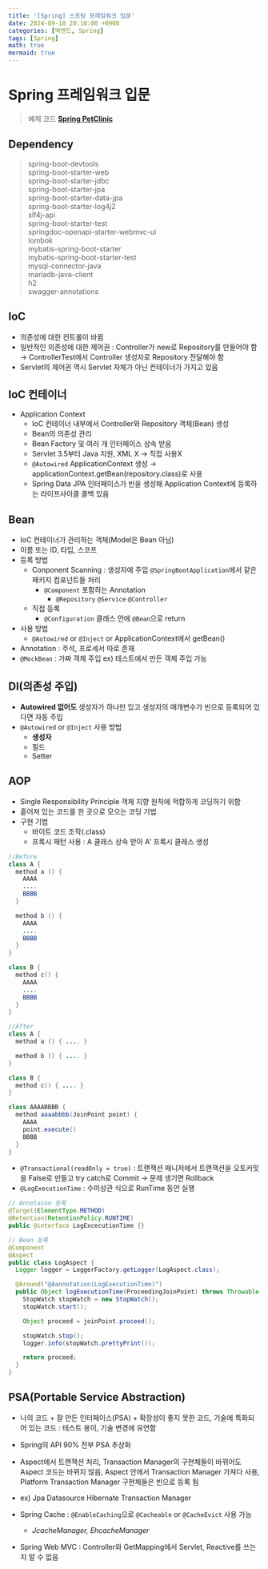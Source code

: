 ```yaml
---
title: '[Spring] 스프링 프레임워크 입문'
date: 2024-09-18 20:10:00 +0900
categories: [백엔드, Spring]
tags: [Spring]
math: true
mermaid: true
---
```


# Spring 프레임워크 입문
> 예제 코드 [**Spring PetClinic**](https://github.com/spring-projects/spring-petclinic)

## Dependency
> spring-boot-devtools<br/>
spring-boot-starter-web<br/>
spring-boot-starter-jdbc<br/>
spring-boot-starter-jpa<br/>
spring-boot-starter-data-jpa<br/>
spring-boot-starter-log4j2<br/>
slf4j-api<br/>
spring-boot-starter-test<br/>
springdoc-openapi-starter-webmvc-ui<br/>
lombok<br/>
mybatis-spring-boot-starter<br/>
mybatis-spring-boot-starter-test<br/>
mysql-connector-java<br/>
mariadb-java-client<br/>
h2<br/>
swagger-annotations

## IoC
  - 의존성에 대한 컨트롤이 바뀜
  - 일반적인 의존성에 대한 제어권 : Controller가 new로 Repository를 만들어야 함 → ControllerTest에서 Controller 생성자로 Repository 전달해야 함
  - Servlet의 제어권 역시 Servlet 자체가 아닌 컨테이너가 가지고 있음

## IoC 컨테이너
  - Application Context
      - IoC 컨테이너 내부에서 Controller와 Repository 객체(Bean) 생성
      - Bean의 의존성 관리
      - Bean Factory 및 여러 개 인터페이스 상속 받음
      - Servlet 3.5부터 Java 지원, XML X → 직접 사용X
      - `@Autowired` ApplicationContext 생성 → applicationContext.getBean(repository.class)로 사용
      - Spring Data JPA 인터페이스가 빈을 생성해 Application Context에 등록하는 라이프사이클 콜백 있음

## Bean
  - IoC 컨테이너가 관리하는 객체(Model은 Bean 아님)
  - 이름 또는 ID, 타입, 스코프
  - 등록 방법
      - Conponent Scanning : 생성자에 주입 `@SpringBootApplication`에서 같은 패키지 컴포넌트들 처리
          - `@Component` 포함하는 Annotation
              - `@Repository` `@Service` `@Controller`
      - 직접 등록
          - `@Configuration` 클래스 안에 `@Bean`으로 return
  - 사용 방법
      - `@Autowired` or `@Inject` or ApplicationContext에서 getBean()
  - Annotation : 주석, 프로세서 따로 존재
  - `@MockBean` : 가짜 객체 주입 ex) 테스트에서 만든 객체 주입 가능

## DI(의존성 주입)
  - **Autowired 없어도** 생성자가 하나만 있고 생성자의 매개변수가 빈으로 등록되어 있다면 자동 주입
  - `@Autowired` or `@Inject` 사용 방법
      - **생성자**
      - 필드
      - Setter

## AOP
  - Single Responsibility Principle 객체 지향 원칙에 적합하게 코딩하기 위함
  - 흩어져 있는 코드를 한 곳으로 모으는 코딩 기법
  - 구현 기법
    - 바이트 코드 조작(.class)
    - 프록시 패턴 사용 : A 클래스 상속 받아 A' 프록시 클래스 생성

  ```java
  //Before
  class A {
    method a () {
      AAAA
      ....
      BBBB
    }

    method b () {
      AAAA
      ....
      BBBB
    }
  }

  class B {
    method c() {
      AAAA
      ....
      BBBB
    }
  }
  ```

  ```java
  //After
  class A {
    method a () { .... }

    method b () { .... }
  }

  class B {
    method c() { .... }
  }

  class AAAABBBB {
    method aaaabbbb(JoinPoint point) {
      AAAA
      point.execute()
      BBBB
    }
  }
  ```

  - `@Transactional(readOnly = true)` : 트랜잭션 매니저에서 트랜잭션을 오토커밋을 False로 만들고 try catch로 Commit -> 문제 생기면 Rollback 
  - `@LogExecutionTime` : 수미상관 식으로 RunTime 동안 실행
  ```java
  // Annotaion 등록
  @Target(ElementType.METHOD)
  @Retention(RetentionPolicy.RUNTIME)
  public @interface LogExcecutionTime {}

  // Bean 등록
  @Component
  @Aspect
  public class LogAspect {
    Logger logger = LoggerFactory.getLogger(LogAspect.class);

    @Around("@Aannotation(LogExecutionTime)")
    public Object logExecutionTime(ProceedingJoinPoint) throws Throwable {
      StopWatch stopWatch = new StopWatch();
      stopWatch.start();

      Object proceed = joinPoint.proceed();

      stopWatch.stop();
      logger.info(stopWatch.prettyPrint());

      return proceed;
    }
  }
  ```

## PSA(Portable Service Abstraction)
- 나의 코드 + 잘 만든 인터페이스(PSA) + 확장성이 좋지 못한 코드, 기술에 특화되어 있는 코드 : 테스트 용이, 기술 변경에 유연함
- Spring의 API 90% 전부 PSA 추상화
- Aspect에서 트랜잭션 처리, Transaction Manager의 구현체들이 바뀌어도 Aspect 코드는 바뀌지 않음, Aspect 안에서 Transaction Manager 가져다 사용, Platform Transaction Manager 구현체들은 빈으로 등록 됨
- ex) Jpa Datasource Hibernate Transaction Manager

- Spring Cache : `@EnableCaching`으로 `@Cacheable` or `@CacheEvict` 사용 가능
  - _JcacheManager, EhcacheManager_
- Spring Web MVC : Controller와 GetMapping에서 Servlet, Reactive를 쓰는지 알 수 없음
